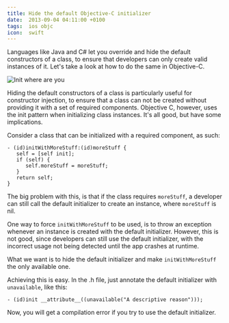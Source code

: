 ```yaml
---
title: Hide the default Objective-C initializer
date:  2013-09-04 04:11:00 +0100
tags:  ios objc
icon:  swift
---
```


Languages like Java and C# let you override and hide the default constructors of
a class, to ensure that developers can only create valid instances of it. Let's
take a look at how to do the same in Objective-C.

![Init where are you](/assets/blog/2013/2013-09-04-init.png)

Hiding the default constructors of a class is particularly useful for constructor 
injection, to ensure that a class can not be created without providing it with a 
set of required components. Objective C, however, uses the init pattern when initializing class instances. It's all good, but have some implications. 

Consider a class that can be initialized
with a required component, as such:

```objc
- (id)initWithMoreStuff:(id)moreStuff {
   self = [self init];
   if (self) {
      self.moreStuff = moreStuff;
   }
   return self;
}
```

The big problem with this, is that if the class requires `moreStuff`, a developer 
can still call the default initializer to create an instance, where `moreStuff` is nil.

One way to force `initWithMoreStuff` to be used, is to throw an exception whenever
an instance is created with the default initializer. However, this is not good, since
developers can still use the default initializer, with the incorrect usage not being
detected until the app crashes at runtime.

What we want is to hide the default initializer and make `initWithMoreStuff` the
only available one.

Achieving this is easy. In the .h file, just annotate the default initializer with
`unavailable`, like this:

```objc
- (id)init __attribute__((unavailable("A descriptive reason")));
```

Now, you will get a compilation error if you try to use the default initializer.